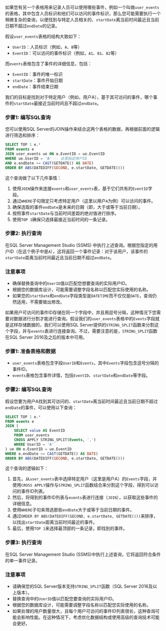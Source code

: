 如果您有另一个表格用来记录人员可以使用哪些事件，例如一个叫做`user_events`的表格，其中包含人员标识和他们可以访问的事件标识，那么您可能需要执行一个稍微复杂的查询，以便找到与特定人员相关的、`startDate`离当前时间最近且当前日期不超过`endDate`的记录。

假设`user_events`表格的结构大致如下：

- `UserID`：人员标识（例如，`A`、`B`等）
- `EventID`：可以访问的事件标识（例如，`A1`、`B1`、`B2`等）

而`events`表格包含了事件的详细信息，包括：

- `EventID`：事件的唯一标识
- `startDate`：事件开始日期
- `endDate`：事件结束日期

我们的目标是找到对于特定用户（例如，用户A），基于其可访问的事件，哪个事件的`startDate`最接近当前时间且不超过`endDate`。

### 步骤1: 编写SQL查询

您可以使用SQL Server的JOIN操作来结合这两个表格的数据，再根据前面的逻辑进行筛选和排序：

```sql
SELECT TOP 1 e.*
FROM events e
JOIN user_events ue ON e.EventID = ue.EventID
WHERE ue.UserID = 'A' -- 这里指定用户ID
AND e.endDate >= CAST(GETDATE() AS DATE)
ORDER BY ABS(DATEDIFF(SECOND, e.startDate, GETDATE()))
```

这个查询做了以下几件事情：

1. 使用`JOIN`操作来连接`events`和`user_events`表，基于它们共有的`EventID`字段。
2. 通过`WHERE`子句限定只考虑特定用户（这里以用户`A`为例）可以访问的事件。
3. 确保选取的事件`endDate`是未来的日期（即，大于或等于当前日期）。
4. 按照事件`startDate`与当前时间差距的绝对值进行排序。
5. 使用`TOP 1`确保只选择最接近当前时间的一条记录。

### 步骤2: 执行查询

在SQL Server Management Studio (SSMS) 中执行上述查询。根据您指定的用户ID（在这个例子中是`A`），这将返回一个事件记录：对于该用户，该事件的`startDate`距离当前时间最近且当前日期不超过`endDate`。

### 注意事项

- 确保替换查询中的`UserID`值以匹配您想要查询的实际用户ID。
- 根据您的数据库设计，可能需要调整字段名称以匹配您实际使用的名称。
- 如果您的`startDate`和`endDate`字段类型是`DATETIME`而不仅仅是`DATE`，查询仍然适用，不需要做出修改。




如果用户可访问的事件ID存储在同一个字段中，并且用逗号分隔，这种情况下您需要对数据进行分割才能进行查询。假设我们的`user_events`表格中的`Events`字段就是这样存储数据的，我们可以使用SQL Server提供的`STRING_SPLIT`函数来分割这个字段，并与`events`表进行连接查询。不过，需要注意的是，`STRING_SPLIT`函数在SQL Server 2016及之后的版本中可用。

### 步骤1: 准备表格和数据

- `user_events`表格包含字段`UserID`和`Events`，其中`Events`字段包含逗号分隔的事件ID。
- `events`表格包含事件详情，包括`EventID`、`startDate`和`endDate`等字段。

### 步骤2: 编写SQL查询

假设您要为用户A找到其可访问的、`startDate`离当前时间最近且当前日期不超过`endDate`的事件，可以使用以下查询：

```sql
SELECT TOP 1 e.*
FROM events e
JOIN (
    SELECT value AS EventID
    FROM user_events
    CROSS APPLY STRING_SPLIT(Events, ',')
    WHERE UserID = 'A'
) ue ON e.EventID = ue.EventID
WHERE e.endDate >= CAST(GETDATE() AS DATE)
ORDER BY ABS(DATEDIFF(SECOND, e.startDate, GETDATE()))
```

这个查询的逻辑如下：

1. 首先，从`user_events`表中选择特定用户（这里是用户A）的`Events`字段，并使用`CROSS APPLY`操作与`STRING_SPLIT`函数结合来分割这个字段，得到可以访问的事件ID列表。
2. 然后，将得到的事件ID列表与`events`表进行连接（`JOIN`），以获取这些事件的详细信息。
3. 使用`WHERE`子句来筛选那些`endDate`大于或等于当前日期的事件。
4. 通过`ORDER BY ABS(DATEDIFF(SECOND, e.startDate, GETDATE()))`来排序，以找出`startDate`距离当前时间最近的事件。
5. 最后，使用`TOP 1`来选择最顶部的一条记录，即找到的事件。

### 步骤3: 执行查询

在SQL Server Management Studio (SSMS)中执行上述查询，它将返回符合条件的单一事件记录。

### 注意事项

- 请确保您的SQL Server版本支持`STRING_SPLIT`函数（SQL Server 2016及以上版本）。
- 替换查询中的`UserID`值以匹配您要查询的实际用户ID。
- 根据您的数据库设计，可能需要调整字段名称以匹配您实际使用的名称。
- 如果处理的用户数量很大，且每个用户可访问的事件ID列表很长，这种查询可能会影响性能。在这种情况下，考虑优化数据结构或使用高级的查询技术可能会更好。